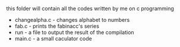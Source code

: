 this folder will contain all the codes written by me on c programming
- changealpha.c - changes alphabet to numbers
- fab.c - prints the fabinacc's series
- run - a file to output the result of the compilation
- main.c - a small caculator code
